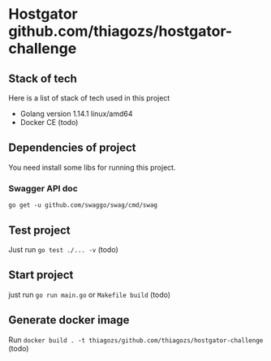 # Hostgator github.com/thiagozs/hostgator-challenge

## Stack of tech

Here is a list of stack of tech used in this project

* Golang version 1.14.1 linux/amd64
* Docker CE (todo)

## Dependencies of project

You need install some libs for running this project.

### Swagger API doc

`go get -u github.com/swaggo/swag/cmd/swag`

## Test project

Just run `go test ./... -v` (todo)

## Start project

just run `go run main.go` or `Makefile build` (todo)

## Generate docker image

Run `docker build . -t thiagozs/github.com/thiagozs/hostgator-challenge` (todo)
